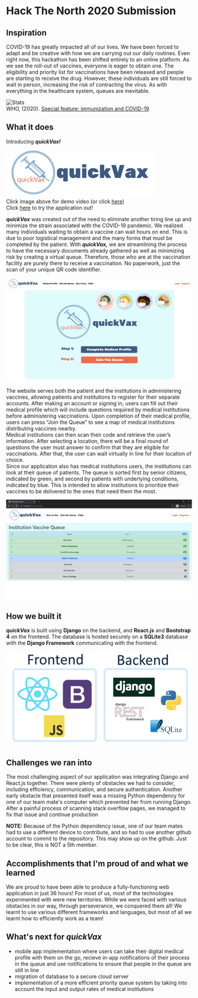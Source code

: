 # Hack The North 2020 Submission
## Inspiration
COVID-19 has greatly impacted all of our lives. We have been forced to adapt and be creative with how we are carrying out our daily routines. Even right now, this hackathon has been shifted entirely to an online platform. As we see the roll-out of vaccines, everyone is eager to obtain one. The eligibility and priority list for vaccinations have been released and people are starting to receive the drug. However, these individuals are still forced to wait in person, increasing the risk of contracting the virus. As with everything in the healthcare system, queues are inevitable.  
  
![Stats](https://www.who.int/immunization/monitoring_surveillance/immunization-and-covid-19/outreach-disruption.png)  
*WHO,* (2020). [Special feature: immunization and COVID-19](https://www.who.int/immunization/monitoring_surveillance/immunization-and-covid-19/en/)  
  
## What it does
Introducing ***quickVax!***  
  
[![logo](img/logo.jpg)](https://youtu.be/CR-H_pygR2w)  
Click image above for demo video (or click [here](https://youtu.be/CR-H_pygR2w))  
Click [here](http://www.usain-bolt-thought-he-was-quick-until-quickvax-came.online.ngrok.io/) to try the application out!  
  
***quickVax*** was created out of the need to eliminate another tiring line up and minimize the strain associated with the COVID-19 pandemic. We realized many individuals waiting to obtain a vaccine can wait hours on end. This is due to poor logistical management and the many forms that must be completed by the patient. With ***quickVax,*** we are streamlining the process to have the necessary documents already gathered as well as minimizing risk by creating a virtual queue. Therefore, those who are at the vaccination facility are purely there to receive a vaccination. No paperwork, just the scan of your unique QR code identifier.  
  
![Website screenshot](img/homepage.png)  
  
The website serves both the patient and the institutions in administering vaccines, allowing patients and institutions to register for their separate accounts. After making an account or signing in, users can fill out their medical profile which will include questions required by medical institutions before administering vaccinations. Upon completion of their medical profile, users can press “Join the Queue” to see a map of medical institutions distributing vaccines nearby.  
Medical institutions can then scan their code and retrieve the user’s information. After selecting a location, there will be a final round of questions the user must answer to confirm that they are eligible for vaccinations. After that, the user can wait virtually in line for their location of choice.  
Since our application also has medical institutions users, the institutions can look at their queue of patients. The queue is sorted first by senior citizens, indicated by green, and second by patients with underlying conditions, indicated by blue. This is intended to allow institutions to prioritize their vaccines to be delivered to the ones that need them the most.  

![Queue](img/queue.png)  
  
## How we built it
***quickVax*** is built using **Django** on the backend, and **React.js** and **Bootstrap 4** on the frontend. The database is hosted securely on a **SQLite3** database with the **Django Framework** communicating with the frontend.  
  
![tech stack](img/techstack.png)  
  
## Challenges we ran into
The most challenging aspect of our application was integrating Django and React.js together. There were plenty of obstacles we had to consider, including efficiency, communication, and secure authentication. Another early obstacle that presented itself was a missing Python dependency for one of our team mate's computer which prevented her from running Django. After a painful process of scanning stack overflow pages, we managed to fix that issue and continue production  
  
**NOTE:** Because of the Python dependency issue, one of our team mates had to use a different device to contribute, and so had to use another github account to commit to the repository. This may show up on the github. Just to be clear, this is NOT a 5th member.
  
## Accomplishments that I'm proud of and what we learned
We are proud to have been able to produce a fully-functioning web application in just 36 hours! For most of us, most of the technologies experimented with were new territories. While we were faced with various obstacles in our way, through perseverance, we conquered them all! We learnt to use various different frameworks and languages, but most of all we learnt how to efficiently work as a team!

## What's next for ***quickVax***
- mobile app implementation where users can take their digital medical profile with them on the go, recieve in-app notifications of their process in the queue and use notifications to ensure that people in the queue are still in line
- migration of database to a secure cloud server
- implementation of a more efficient priority queue system by taking into account the input and output rates of medical institutions